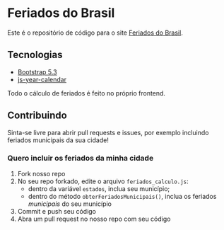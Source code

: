 # Feriados do Brasil

Este é o repositório de código para o site [Feriados do Brasil](https://feriadosdobrasil.pages.dev).

## Tecnologias

* [Bootstrap 5.3](https://getbootstrap.com/docs/5.3/getting-started/introduction/)
* [js-year-calendar](https://github.com/year-calendar/js-year-calendar)

Todo o cálculo de feriados é feito no próprio frontend.

## Contribuindo

Sinta-se livre para abrir pull requests e issues, por exemplo incluindo feriados municipais da sua cidade!

### Quero incluir os feriados da minha cidade

1) Fork nosso repo
2) No seu repo forkado, edite o arquivo `feriados_calculo.js`:
   - dentro da variável `estados`, inclua seu município;
    - dentro do método `obterFeriadosMunicipais()`, inclua os feriados *municipais* do seu município
3) Commit e push seu código
4) Abra um pull request no nosso repo com seu código
